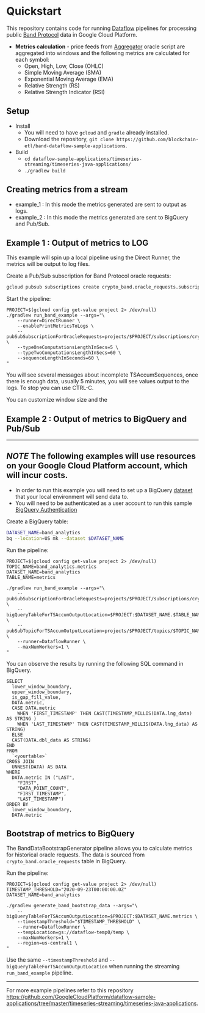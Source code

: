 # Quickstart

This repository contains code for running [Dataflow](https://cloud.google.com/dataflow) pipelines for processing 
public [Band Protocol](https://bandprotocol.com) data in Google Cloud Platform.  

- **Metrics calculation** - price feeds from [Aggregator](https://guanyu-poa.cosmoscan.io/oracle-script/8) oracle script 
    are aggregated into windows and the following metrics are calculated for each symbol:
    - Open, High, Low, Close (OHLC)
    - Simple Moving Average (SMA)
    - Exponential Moving Average (EMA)
    - Relative Strength (RS)
    - Relative Strength Indicator (RSI)

## Setup

* Install
    * You will need to have `gcloud` and `gradle` already installed.
    * Download the repository, `git clone https://github.com/blockchain-etl/band-dataflow-sample-applications`.
* Build
    * `cd dataflow-sample-applications/timeseries-streaming/timeseries-java-applications/`
    * `./gradlew build`
    
## Creating metrics from a stream

 * example_1 : In this mode the metrics generated are sent to output as logs.
 * example_2 : In this mode the metrics generated are sent to BigQuery and Pub/Sub.

## Example 1 : Output of metrics to LOG

This example will spin up a local pipeline using the Direct Runner, the metrics will be output to log files.

Create a Pub/Sub subscription for Band Protocol oracle requests:

```bash
gcloud pubsub subscriptions create crypto_band.oracle_requests.subscription0 --topic=crypto_band.oracle_requests --topic-project=band-etl-dev
```

Start the pipeline:  
   
```     
PROJECT=$(gcloud config get-value project 2> /dev/null)
./gradlew run_band_example --args="\
    --runner=DirectRunner \
    --enablePrintMetricsToLogs \
    --pubSubSubscriptionForOracleRequests=projects/$PROJECT/subscriptions/crypto_band.oracle_requests.subscription0 \
    --typeOneComputationsLengthInSecs=5 \
    --typeTwoComputationsLengthInSecs=60 \
    --sequenceLengthInSeconds=60 \
"
```

You will see several messages about incomplete TSAccumSequences, once there is enough data, usually 5 minutes, 
you will see values output to the logs. To stop you can use CTRL-C.

You can customize window size and the 

## Example 2 : Output of metrics to BigQuery and Pub/Sub

---
***NOTE***
The following examples will use resources on your Google Cloud Platform account, which will incur costs. 
---

* In order to run this example you will need to set up a BigQuery [dataset](https://cloud.google.com/bigquery/docs/datasets-intro) that your local environment will send data to.
* You will need to be authenticated as a user account to run this sample [BigQuery Authentication](https://cloud.google.com/bigquery/docs/authentication)

Create a BigQuery table:

```bash        
DATASET_NAME=band_analytics
bq --location=US mk --dataset $DATASET_NAME 
``` 

Run the pipeline:

``` 
PROJECT=$(gcloud config get-value project 2> /dev/null)   
TOPIC_NAME=band_analytics.metrics
DATASET_NAME=band_analytics
TABLE_NAME=metrics

./gradlew run_band_example --args="\     
    --pubSubSubscriptionForOracleRequests=projects/$PROJECT/subscriptions/crypto_band.oracle_requests.subscription0 \
    --bigQueryTableForTSAccumOutputLocation=$PROJECT:$DATASET_NAME.$TABLE_NAME \
    --pubSubTopicForTSAccumOutputLocation=projects/$PROJECT/topics/$TOPIC_NAME \
    --runner=DataflowRunner \
    --maxNumWorkers=1 \
"
```     

You can observe the results by running the following SQL command in BigQuery.

```
SELECT
  lower_window_boundary,
  upper_window_boundary,
  is_gap_fill_value,
  DATA.metric,
  CASE DATA.metric
    WHEN 'FIRST_TIMESTAMP' THEN CAST(TIMESTAMP_MILLIS(DATA.lng_data) AS STRING )
    WHEN 'LAST_TIMESTAMP' THEN CAST(TIMESTAMP_MILLIS(DATA.lng_data) AS STRING)
  ELSE
  CAST(DATA.dbl_data AS STRING)
END
FROM
  `<yourtable>`
CROSS JOIN
  UNNEST(DATA) AS DATA
WHERE
  DATA.metric IN ("LAST",
    "FIRST",
    "DATA_POINT_COUNT",
    "FIRST_TIMESTAMP",
    "LAST_TIMESTAMP")
ORDER BY
  lower_window_boundary,
  DATA.metric
```

## Bootstrap of metrics to BigQuery

The BandDataBootstrapGenerator pipeline allows you to calculate metrics for historical oracle requests.
The data is sourced from `crypto_band.oracle_requests` table in BigQuery.

Run the pipeline:

``` 
PROJECT=$(gcloud config get-value project 2> /dev/null) 
TIMESTAMP_THRESHOLD="2020-09-23T00:00:00.0Z"   
DATASET_NAME=band_analytics
  
./gradlew generate_band_bootstrap_data --args="\
    --bigQueryTableForTSAccumOutputLocation=$PROJECT:$DATASET_NAME.metrics \
    --timestampThreshold="$TIMESTAMP_THRESHOLD" \
    --runner=DataflowRunner \
    --tempLocation=gs://dataflow-temp0/temp \
    --maxNumWorkers=1 \
    --region=us-central1 \
"
```  

Use the same `--timestampThreshold` and `--bigQueryTableForTSAccumOutputLocation` when 
running the streaming `run_band_example` pipeline.  

---

For more example pipelines refer to this repository https://github.com/GoogleCloudPlatform/dataflow-sample-applications/tree/master/timeseries-streaming/timeseries-java-applications.
